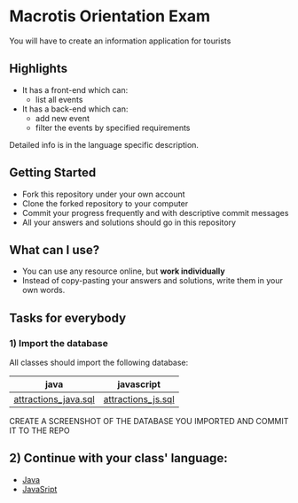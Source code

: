 # Macrotis Orientation Exam

You will have to create an information application for tourists

## Highlights

 -  It has a front-end which can:
     -  list all events
 -  It has a back-end which can:
     -  add new event
     -  filter the events by specified requirements 

Detailed info is in the language specific description.

## Getting Started

 -  Fork this repository under your own account
 -  Clone the forked repository to your computer 
 -  Commit your progress frequently and with descriptive commit messages
 -  All your answers and solutions should go in this repository

## What can I use?

 -  You can use any resource online, but **work individually**
 -  Instead of copy-pasting your answers and solutions, write them in your own words.

## Tasks for everybody

### 1) Import the database

All classes should import the following database:

| java | javascript |
|-----|-----|
|[attractions_java.sql](assets/attractions.sql)|[attractions_js.sql](assets/attractions.sql)|

CREATE A SCREENSHOT OF THE DATABASE YOU IMPORTED AND COMMIT IT TO THE REPO

## 2) Continue with your class' language:

 -  [Java](javacs.md)
 -  [JavaSript](js.md)
